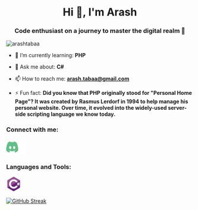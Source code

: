 <h1 align="center">Hi 👋, I'm Arash</h1>
<h3 align="center">Code enthusiast on a journey to master the digital realm 🚀</h3>

<p align="left"> <img src="https://komarev.com/ghpvc/?username=arashtabaa&label=Profile%20views&color=0e75b6&style=flat" alt="arashtabaa" /> </p>

- 🌱 I’m currently learning: **PHP**

- 💬 Ask me about: **C#**

- 📫 How to reach me: **arash.tabaa@gmail.com**

- ⚡ Fun fact: **Did you know that PHP originally stood for "Personal Home Page"? It was created by Rasmus Lerdorf in 1994 to help manage his personal website. Over time, it evolved into the widely-used server-side scripting language we know today.**

<h3 align="left">Connect with me:</h3>
<p align="left">
<a href="https://discord.gg/restoftime" target="blank"><img align="center" src="https://github.com/devicons/devicon/blob/master/docs/assets/css/discord-logo.svg" alt="restoftime" height="40" width="50" /></a>
</p>

<h3 align="left">Languages and Tools:</h3>
<p align="left"> <a href="https://www.w3schools.com/cs/" target="_blank" rel="noreferrer"> <img src="https://github.com/devicons/devicon/blob/master/icons/csharp/csharp-original.svg" alt="csharp" width="40" height="40"/> </a> </p>

<a href="https://git.io/streak-stats"><img src="https://github-readme-streak-stats.herokuapp.com?user=arashtabaa&theme=dark&hide_border=true&mode=weekly" alt="GitHub Streak" /></a>
